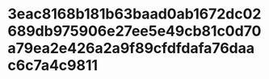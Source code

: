# 3eac8168b181b63baad0ab1672dc02689db975906e27ee5e49cb81c0d70a79ea2e426a2a9f89cfdfdafa76daac6c7a4c9811